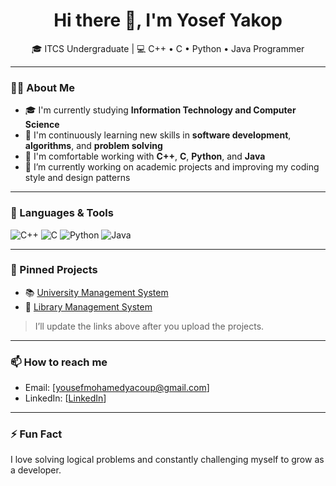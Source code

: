 <h1 align="center">Hi there 👋, I'm Yosef Yakop</h1>

<p align="center">
🎓 ITCS Undergraduate | 💻 C++ • C • Python • Java Programmer  
</p>

---

### 👨‍🎓 About Me
- 🎓 I'm currently studying **Information Technology and Computer Science**
- 🌱 I'm continuously learning new skills in **software development**, **algorithms**, and **problem solving**
- 🧠 I'm comfortable working with **C++**, **C**, **Python**, and **Java**
- 🔭 I’m currently working on academic projects and improving my coding style and design patterns

---

### 🧰 Languages & Tools
![C++](https://img.shields.io/badge/C++-00599C?style=for-the-badge&logo=cplusplus&logoColor=white)
![C](https://img.shields.io/badge/C-00599C?style=for-the-badge&logo=c&logoColor=white)
![Python](https://img.shields.io/badge/Python-3776AB?style=for-the-badge&logo=python&logoColor=white)
![Java](https://img.shields.io/badge/Java-ED8B00?style=for-the-badge&logo=java&logoColor=white)

---

### 📌 Pinned Projects
- 📚 [University Management System]([#](https://github.com/yosefyakop/Unevirsity-System))  
- 📘 [Library Management System](#)

> I’ll update the links above after you upload the projects.

---

### 📫 How to reach me
- Email: [yousefmohamedyacoup@gmail.com]
- LinkedIn: [[LinkedIn](https://www.linkedin.com/in/yyacoup/)]

---

### ⚡ Fun Fact
I love solving logical problems and constantly challenging myself to grow as a developer.

